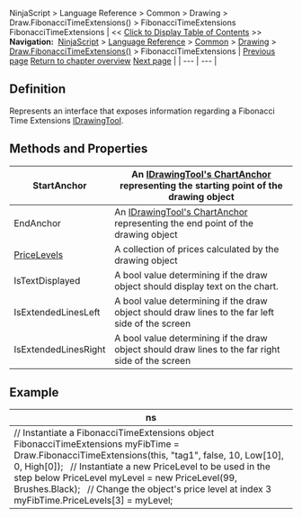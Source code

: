 ﻿
NinjaScript > Language Reference > Common > Drawing > Draw.FibonacciTimeExtensions() > FibonacciTimeExtensions
FibonacciTimeExtensions
| << [Click to Display Table of Contents](fibonaccitimeextensions.md) >> **Navigation:**     [NinjaScript](ninjascript-1.md) > [Language Reference](language_reference_wip-1.md) > [Common](common-1.md) > [Drawing](drawing-1.md) > [Draw.FibonacciTimeExtensions()](draw_fibonaccitimeextensions-1.md) > FibonacciTimeExtensions | [Previous page](draw_fibonaccitimeextensions-1.md) [Return to chapter overview](draw_fibonaccitimeextensions-1.md) [Next page](draw_gannfan-1.md) |
| --- | --- |
## Definition
Represents an interface that exposes information regarding a Fibonacci Time Extensions [IDrawingTool](idrawingtool-1.md).
 
## Methods and Properties
| StartAnchor | An [IDrawingTool's ChartAnchor](idrawingtool-1.htm#chartanchor) representing the starting point of the drawing object |
| --- | --- |
| EndAnchor | An [IDrawingTool's ChartAnchor](idrawingtool-1.htm#chartanchor) representing the end point of the drawing object |
| [PriceLevels](pricelevels-1.md) | A collection of prices calculated by the drawing object |
| IsTextDisplayed | A bool value determining if the draw object should display text on the chart. |
| IsExtendedLinesLeft | A bool value determining if the draw object should draw lines to the far left side of the screen |
| IsExtendedLinesRight | A bool value determining if the draw object should draw lines to the far right side of the screen |
## 
## 
## Example
| ns |
| --- |
| // Instantiate a FibonacciTimeExtensions object FibonacciTimeExtensions myFibTime = Draw.FibonacciTimeExtensions(this, "tag1", false, 10, Low[10], 0, High[0]);   // Instantiate a new PriceLevel to be used in the step below PriceLevel myLevel = new PriceLevel(99, Brushes.Black);   // Change the object's price level at index 3 myFibTime.PriceLevels[3] = myLevel; |

